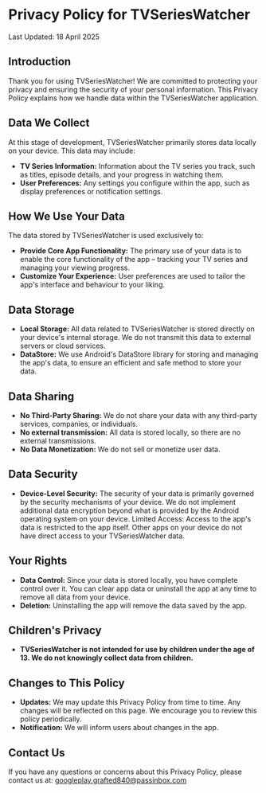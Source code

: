 # Privacy Policy for TVSeriesWatcher
Last Updated: 18 April 2025

## Introduction
Thank you for using TVSeriesWatcher! We are committed to protecting your privacy and ensuring the security of your personal information. This Privacy Policy explains how we handle data within the TVSeriesWatcher application.

## Data We Collect
At this stage of development, TVSeriesWatcher primarily stores data locally on your device. This data may include:
- **TV Series Information:** Information about the TV series you track, such as titles, episode details, and your progress in watching them.
- **User Preferences:** Any settings you configure within the app, such as display preferences or notification settings.

## How We Use Your Data
The data stored by TVSeriesWatcher is used exclusively to:
- **Provide Core App Functionality:** The primary use of your data is to enable the core functionality of the app – tracking your TV series and managing your viewing progress.
- **Customize Your Experience:** User preferences are used to tailor the app's interface and behaviour to your liking.

## Data Storage
- **Local Storage:** All data related to TVSeriesWatcher is stored directly on your device's internal storage. We do not transmit this data to external servers or cloud services.
- **DataStore:** We use Android's DataStore library for storing and managing the app's data, to ensure an efficient and safe method to store your data.

## Data Sharing
- **No Third-Party Sharing:** We do not share your data with any third-party services, companies, or individuals.
- **No external transmission:** All data is stored locally, so there are no external transmissions.
- **No Data Monetization:** We do not sell or monetize user data.

## Data Security
- **Device-Level Security:** The security of your data is primarily governed by the security mechanisms of your device. We do not implement additional data encryption beyond what is provided by the Android operating system on your device.
Limited Access: Access to the app's data is restricted to the app itself. Other apps on your device do not have direct access to your TVSeriesWatcher data.

## Your Rights
- **Data Control:** Since your data is stored locally, you have complete control over it. You can clear app data or uninstall the app at any time to remove all data from your device.
- **Deletion:** Uninstalling the app will remove the data saved by the app.

## Children's Privacy
- **TVSeriesWatcher is not intended for use by children under the age of 13. We do not knowingly collect data from children.**

## Changes to This Policy
- **Updates:** We may update this Privacy Policy from time to time. Any changes will be reflected on this page. We encourage you to review this policy periodically.
- **Notification:** We will inform users about changes in the app.

## Contact Us
If you have any questions or concerns about this Privacy Policy, please contact us at:
googleplay.grafted840@passinbox.com
